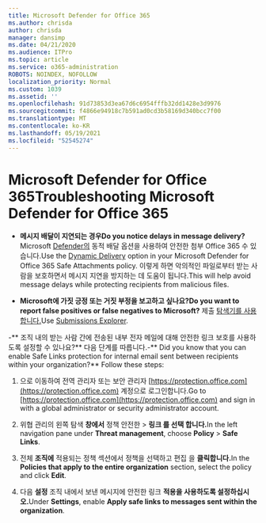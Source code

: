 ```yaml
---
title: Microsoft Defender for Office 365
ms.author: chrisda
author: chrisda
manager: dansimp
ms.date: 04/21/2020
ms.audience: ITPro
ms.topic: article
ms.service: o365-administration
ROBOTS: NOINDEX, NOFOLLOW
localization_priority: Normal
ms.custom: 1039
ms.assetid: ''
ms.openlocfilehash: 91d73853d3ea67d6c6954fffb32dd1428e3d9976
ms.sourcegitcommit: f4866e94918c7b591ad0cd3b58169d340bcc7f00
ms.translationtype: MT
ms.contentlocale: ko-KR
ms.lasthandoff: 05/19/2021
ms.locfileid: "52545274"
---
```

# <a name="troubleshooting-microsoft-defender-for-office-365"></a><span data-ttu-id="acfc0-102">Microsoft Defender for Office 365</span><span class="sxs-lookup"><span data-stu-id="acfc0-102">Troubleshooting Microsoft Defender for Office 365</span></span>

- <span data-ttu-id="acfc0-103">**메시지 배달이 지연되는 경우**</span><span class="sxs-lookup"><span data-stu-id="acfc0-103">**Do you notice delays in message delivery?**</span></span> <span data-ttu-id="acfc0-104">Microsoft [Defender의](/microsoft-365/security/office-365-security/dynamic-delivery-and-previewing) 동적 배달 옵션을 사용하여 안전한 첨부 Office 365 수 있습니다.</span><span class="sxs-lookup"><span data-stu-id="acfc0-104">Use the [Dynamic Delivery](/microsoft-365/security/office-365-security/dynamic-delivery-and-previewing) option in your Microsoft Defender for Office 365 Safe Attachments policy.</span></span> <span data-ttu-id="acfc0-105">이렇게 하면 악의적인 파일로부터 받는 사람을 보호하면서 메시지 지연을 방지하는 데 도움이 됩니다.</span><span class="sxs-lookup"><span data-stu-id="acfc0-105">This will help avoid message delays while protecting recipients from malicious files.</span></span>

- <span data-ttu-id="acfc0-106">**Microsoft에 가짓 긍정 또는 거짓 부정을 보고하고 싶나요?**</span><span class="sxs-lookup"><span data-stu-id="acfc0-106">**Do you want to report false positives or false negatives to Microsoft?**</span></span> <span data-ttu-id="acfc0-107">제출 [탐색기를 사용합니다.](https://protection.office.com/reportsubmission)</span><span class="sxs-lookup"><span data-stu-id="acfc0-107">Use [Submissions Explorer](https://protection.office.com/reportsubmission).</span></span>

<span data-ttu-id="acfc0-108">-\*\* 조직 내의 받는 사람 간에 전송된 내부 전자 메일에 대해 안전한 링크 보호를 사용하도록 설정할 수 있나요?\*\* 다음 단계를 따릅니다.</span><span class="sxs-lookup"><span data-stu-id="acfc0-108">-\*\* Did you know that you can enable Safe Links protection for internal email sent between recipients within your organization?\*\* Follow these steps:</span></span>

  1. <span data-ttu-id="acfc0-109">으로 이동하여 전역 관리자 또는 보안 관리자 [https://protection.office.com](https://protection.office.com) 계정으로 로그인합니다.</span><span class="sxs-lookup"><span data-stu-id="acfc0-109">Go to [https://protection.office.com](https://protection.office.com) and sign in with a global administrator or security administrator account.</span></span>

  2. <span data-ttu-id="acfc0-110">위협 관리의 왼쪽 탐색 **창에서** 정책 안전한  \> **링크 를 선택 합니다.**</span><span class="sxs-lookup"><span data-stu-id="acfc0-110">In the left navigation pane under **Threat management**, choose **Policy** \> **Safe Links**.</span></span>

  3. <span data-ttu-id="acfc0-111">전체 **조직에** 적용되는 정책 섹션에서 정책을 선택하고 편집 을 **클릭합니다.**</span><span class="sxs-lookup"><span data-stu-id="acfc0-111">In the **Policies that apply to the entire organization** section, select the policy and click **Edit**.</span></span>

  4. <span data-ttu-id="acfc0-112">다음 **설정** 조직 내에서 보낸 메시지에 안전한 링크 **적용을 사용하도록 설정하십시오.**</span><span class="sxs-lookup"><span data-stu-id="acfc0-112">Under **Settings**, enable **Apply safe links to messages sent within the organization**.</span></span>
